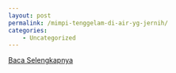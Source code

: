 ```yaml
---
layout: post
permalink: /mimpi-tenggelam-di-air-yg-jernih/
categories:
    - Uncategorized
---
```


[Baca Selengkapnya](/09)
